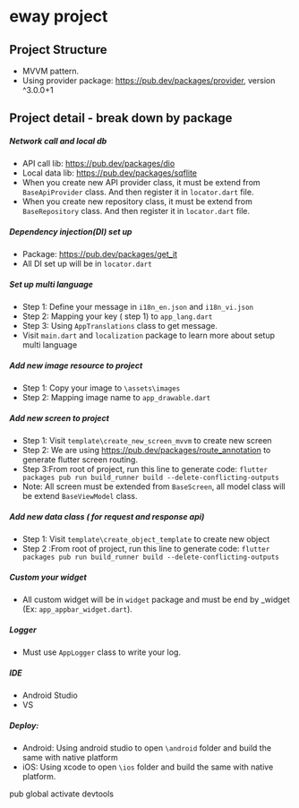 # eway project


## Project Structure

- MVVM pattern.
- Using provider package: https://pub.dev/packages/provider, version ^3.0.0+1

## Project detail - break down by package
#####  Network call and local db
-  API call lib: https://pub.dev/packages/dio
- Local data lib: https://pub.dev/packages/sqflite
- When you create new API provider class, it must be extend from ```BaseApiProvider``` class. And then register it in ```locator.dart```  file.
-  When you create new repository  class, it must be extend from ```BaseRepository``` class. And then register it in ```locator.dart```  file.

##### Dependency injection(DI) set up
- Package: https://pub.dev/packages/get_it
- All DI set up will be in ```locator.dart```

##### Set up multi language
- Step 1: Define your message in ```i18n_en.json``` and ```i18n_vi.json```
- Step 2: Mapping your key ( step 1) to ```app_lang.dart```
- Step 3: Using ```AppTranslations``` class to get message.
- Visit ```main.dart```  and ```localization``` package to learn more about setup multi language
##### Add new image resource to project
- Step 1: Copy your image to  ```\assets\images```
- Step 2: Mapping image name to ```app_drawable.dart```

##### Add new screen to project
- Step 1: Visit ```template\create_new_screen_mvvm``` to  create new screen
- Step 2: We are using https://pub.dev/packages/route_annotation to generate flutter screen routing.
- Step 3:From root of project,  run this line to generate code:  ```flutter packages pub run build_runner build --delete-conflicting-outputs```
- Note: All screen must be extended from ```BaseScreen```, all model class will be extend ```BaseViewModel``` class.

##### Add new data class ( for request and response api)
- Step 1: Visit ```template\create_object_template``` to  create new object
- Step 2 :From root of project,  run this line to generate code:  ```flutter packages pub run build_runner build --delete-conflicting-outputs```

##### Custom your widget
- All custom widget will be in ```widget``` package and must be end by _widget (Ex: ```app_appbar_widget.dart```).

##### Logger
- Must use ```AppLogger``` class to write your log.

##### IDE
- Android Studio
- VS
##### Deploy:
- Android: Using android studio to open ```\android``` folder  and build the same with native platform
- iOS: Using xcode to open ```\ios``` folder and build the same with native platform.


pub global activate devtools